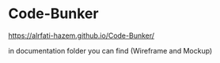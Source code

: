 # Code-Bunker

https://alrfati-hazem.github.io/Code-Bunker/

in documentation folder you can find (Wireframe and Mockup)

